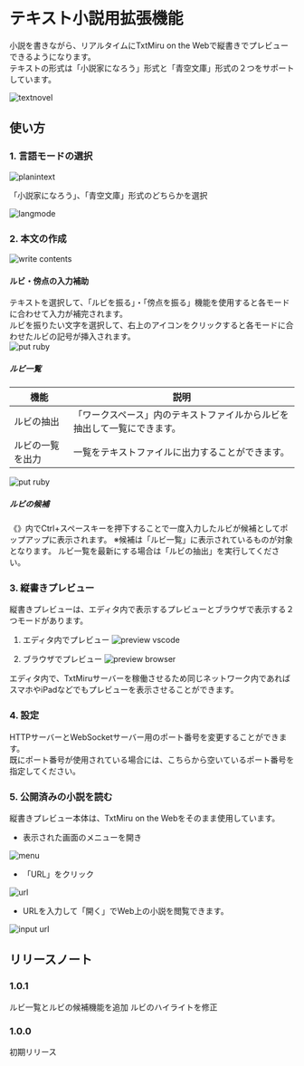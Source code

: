 # テキスト小説用拡張機能

小説を書きながら、リアルタイムにTxtMiru on the Webで縦書きでプレビューできるようになります。<br>
テキストの形式は「小説家になろう」形式と「青空文庫」形式の２つをサポートしています。

![textnovel](./image/text-novel-top.gif)

## 使い方

### 1. 言語モードの選択
![planintext](./image/text-novel-01.png)

「小説家になろう」、「青空文庫」形式のどちらかを選択

![langmode](./image/text-novel-02.png)

### 2. 本文の作成
![write contents](./image/text-novel-03.png)
#### ルビ・傍点の入力補助

テキストを選択して、「ルビを振る」・「傍点を振る」機能を使用すると各モードに合わせて入力が補完されます。<br>
ルビを振りたい文字を選択して、右上のアイコンをクリックすると各モードに合わせたルビの記号が挿入されます。<br>
![put ruby](./image/text-novel-04.png)

##### ルビ一覧
| 機能 | 説明 |
| ---- | ---- |
|ルビの抽出|「ワークスペース」内のテキストファイルからルビを抽出して一覧にできます。|
|ルビの一覧を出力|一覧をテキストファイルに出力することができます。|

![put ruby](./image/text-novel-ruby.gif)

##### ルビの候補
《》内でCtrl+スペースキーを押下することで一度入力したルビが候補としてポップアップに表示されます。
※候補は「ルビ一覧」に表示されているものが対象となります。
ルビ一覧を最新にする場合は「ルビの抽出」を実行してください。

### 3. 縦書きプレビュー

縦書きプレビューは、エディタ内で表示するプレビューとブラウザで表示する２つモードがあります。
1. エディタ内でプレビュー
![preview vscode](./image/text-novel-05.png)

2. ブラウザでプレビュー
![preview browser](./image/text-novel-06.png)

エディタ内で、TxtMiruサーバーを稼働させるため同じネットワーク内であればスマホやiPadなどでもプレビューを表示させることができます。

### 4. 設定

HTTPサーバーとWebSocketサーバー用のポート番号を変更することができます。<br>
既にポート番号が使用されている場合には、こちらから空いているポート番号を指定してください。

### 5. 公開済みの小説を読む

縦書きプレビュー本体は、TxtMiru on the Webをそのまま使用しています。
* 表示された画面のメニューを開き

![menu](./image/text-novel-07.png)
* 「URL」をクリック

![url](./image/text-novel-08.png)
* URLを入力して「開く」でWeb上の小説を閲覧できます。

![input url](./image/text-novel-09.png)

## リリースノート

### 1.0.1

ルビ一覧とルビの候補機能を追加
ルビのハイライトを修正

### 1.0.0

初期リリース
